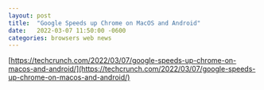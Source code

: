 ```yaml
---
layout: post
title:  "Google Speeds up Chrome on MacOS and Android"
date:   2022-03-07 11:50:00 -0600
categories: browsers web news
---
```


[https://techcrunch.com/2022/03/07/google-speeds-up-chrome-on-macos-and-android/](https://techcrunch.com/2022/03/07/google-speeds-up-chrome-on-macos-and-android/)
